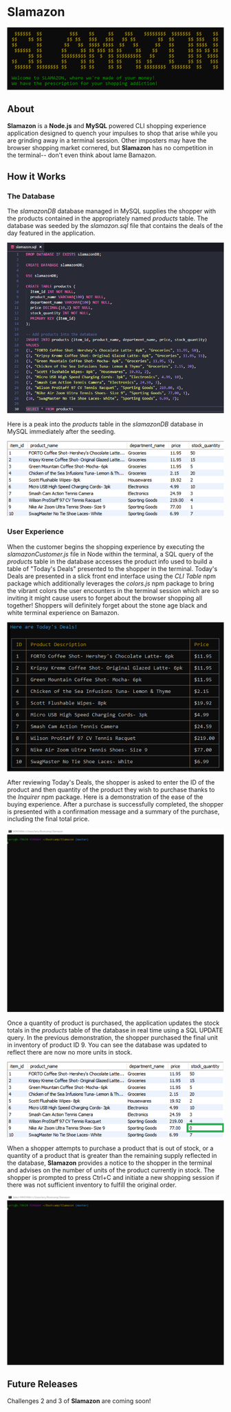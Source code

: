 # Slamazon

![](slamazon.png)

## About

**Slamazon** is a **Node.js** and **MySQL** powered CLI shopping experience application designed to quench your impulses to shop that arise while you are grinding away in a terminal session.  Other imposters may have the browser shopping market cornered, but **Slamazon** has no competition in the terminal-- don't even think about lame Bamazon.

## How it Works

### The Database

The _slamazonDB_ database managed in MySQL supplies the shopper with the products contained in the appropriately named _products_ table.  The database was seeded by the _slamazon.sql_ file that contains the deals of the day featured in the application.  

![](seedfile.png)

Here is a peak into the _products_ table in the _slamazonDB_ database in MySQL immediately after the seeding.

![](seed.png)

### User Experience 

When the customer begins the shopping experience by executing the _slamazonCustomer.js_ file in Node within the terminal, a SQL query of the _products_ table in the database accesses the product info used to build a table of "Today's Deals" presented to the shopper in the terminal.  Today's Deals are presented in a slick front end interface using the _CLI Table_ npm package which additionally leverages the _colors.js_ npm package to bring the vibrant colors the user encounters in the terminal session which are so inviting it might cause users to forget about the browser shopping all together!  Shoppers will definitely forget about the stone age black and white terminal experience on Bamazon. 

![](todaysdeals.png)

After reviewing Today's Deals, the shopper is asked to enter the ID of the product and then quantity of the product they wish to purchase thanks to the _Inquirer_ npm package.  Here is a demonstration of the ease of the buying experience.  After a purchase is successfully completed, the shopper is presented with a confirmation message and a summary of the purchase, including the final total price.

![](buy.gif)

Once a quantity of product is purchased, the application updates the stock totals in the _products_ table of the database in real time using a SQL UPDATE query.  In the previous demonstration, the shopper purchased the final unit in inventory of product ID 9.  You can see the database was updated to reflect there are now no more units in stock.  

![](update.png)

When a shopper attempts to purchase a product that is out of stock, or a quantity of a product that is greater than the remaining supply reflected in the database, **Slamazon** provides a notice to the shopper in the terminal and advises on the number of units of the product currently in stock.  The shopper is prompted to press Ctrl+C and initiate a new shopping session if there was not sufficient inventory to fulfill the original order.

![](deny.gif)

## Future Releases

Challenges 2 and 3 of **Slamazon** are coming soon!

